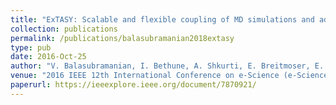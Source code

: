 ```yaml
---
title: "ExTASY: Scalable and flexible coupling of MD simulations and advanced sampling techniques"
collection: publications
permalink: /publications/balasubramanian2018extasy
type: pub
date: 2016-Oct-25
author: "V. Balasubramanian, I. Bethune, A. Shkurti, E. Breitmoser, E. Hruska, C. Clementi, C. Laughton and S. Jha"
venue: "2016 IEEE 12th International Conference on e-Science (e-Science)"
paperurl: https://ieeexplore.ieee.org/document/7870921/
---
```

